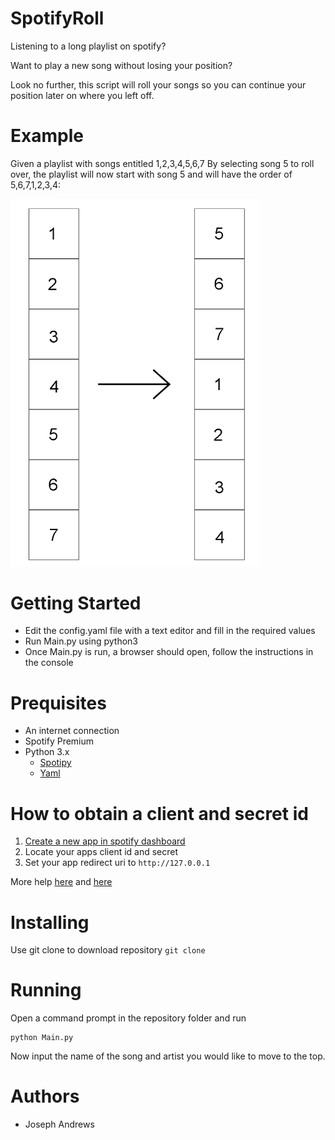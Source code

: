 # SpotifyRoll

Listening to a long playlist on spotify?

Want to play a new song without losing your position?

Look no further, this script will roll your songs so you can continue your position later on where you left off.

# Example

Given a playlist with songs entitled 1,2,3,4,5,6,7
By selecting song 5 to roll over, the playlist will now start with song 5 and will have the order of 5,6,7,1,2,3,4:

<img src="https://raw.githubusercontent.com/Joseph-33/SpotifyRoll/master/Boxes.png" width="400">




# Getting Started
- Edit the config.yaml file with a text editor and fill in the required values
- Run Main.py using python3
- Once Main.py is run, a browser should open, follow the instructions in the console

# Prequisites
- An internet connection
- Spotify Premium
- Python 3.x
  - [Spotipy](https://pypi.org/project/spotipy/)
  - [Yaml](https://pypi.org/project/PyYAML/)

# How to obtain a client and secret id
1. [Create a new app in spotify dashboard](https://developer.spotify.com/dashboard/applications)
2. Locate your apps client id and secret
3. Set your app redirect uri to `http://127.0.0.1`

More help [here](https://developer.spotify.com/documentation/general/guides/authorization-guide/) and [here](https://spotipy.readthedocs.io/en/2.12.0/#authorization-code-flow)

# Installing
Use git clone to download repository
`
git clone
`

# Running
Open a command prompt in the repository folder and run
```
python Main.py
```
Now input the name of the song and artist you would like to move to the top.



# Authors
- Joseph Andrews


